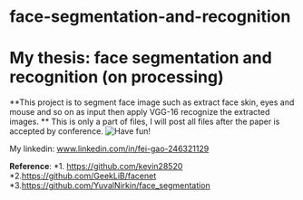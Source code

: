# face-segmentation-and-recognition
 
# My thesis: face segmentation and recognition (on processing)
**This project is to segment face image such as extract face skin, eyes and mouse and so on as input then apply VGG-16 recognize the extracted images. **
This is only a part of files,
I will post all files after the paper is accepted by conference. 
![Have fun!](https://drive.google.com/file/d/13QCnIk0IKwUtKPcQ0hOtXYY_6fXwyBvr/view?usp=sharing)






My linkedin: www.linkedin.com/in/fei-gao-246321129 





















**Reference**:
*1. https://github.com/kevin28520
*2.https://github.com/GeekLiB/facenet
*3.https://github.com/YuvalNirkin/face_segmentation
